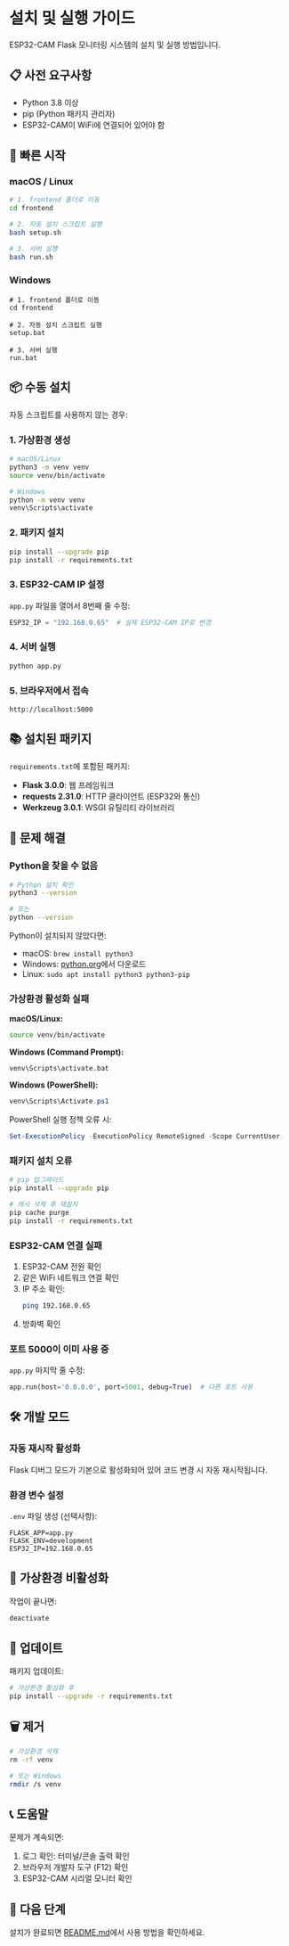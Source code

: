 # 설치 및 실행 가이드

ESP32-CAM Flask 모니터링 시스템의 설치 및 실행 방법입니다.

## 📋 사전 요구사항

- Python 3.8 이상
- pip (Python 패키지 관리자)
- ESP32-CAM이 WiFi에 연결되어 있어야 함

## 🚀 빠른 시작

### macOS / Linux

```bash
# 1. frontend 폴더로 이동
cd frontend

# 2. 자동 설치 스크립트 실행
bash setup.sh

# 3. 서버 실행
bash run.sh
```

### Windows

```batch
# 1. frontend 폴더로 이동
cd frontend

# 2. 자동 설치 스크립트 실행
setup.bat

# 3. 서버 실행
run.bat
```

## 📦 수동 설치

자동 스크립트를 사용하지 않는 경우:

### 1. 가상환경 생성

```bash
# macOS/Linux
python3 -m venv venv
source venv/bin/activate

# Windows
python -m venv venv
venv\Scripts\activate
```

### 2. 패키지 설치

```bash
pip install --upgrade pip
pip install -r requirements.txt
```

### 3. ESP32-CAM IP 설정

`app.py` 파일을 열어서 8번째 줄 수정:

```python
ESP32_IP = "192.168.0.65"  # 실제 ESP32-CAM IP로 변경
```

### 4. 서버 실행

```bash
python app.py
```

### 5. 브라우저에서 접속

```
http://localhost:5000
```

## 📚 설치된 패키지

`requirements.txt`에 포함된 패키지:

- **Flask 3.0.0**: 웹 프레임워크
- **requests 2.31.0**: HTTP 클라이언트 (ESP32와 통신)
- **Werkzeug 3.0.1**: WSGI 유틸리티 라이브러리

## 🔧 문제 해결

### Python을 찾을 수 없음

```bash
# Python 설치 확인
python3 --version

# 또는
python --version
```

Python이 설치되지 않았다면:
- macOS: `brew install python3`
- Windows: [python.org](https://www.python.org/downloads/)에서 다운로드
- Linux: `sudo apt install python3 python3-pip`

### 가상환경 활성화 실패

**macOS/Linux:**
```bash
source venv/bin/activate
```

**Windows (Command Prompt):**
```batch
venv\Scripts\activate.bat
```

**Windows (PowerShell):**
```powershell
venv\Scripts\Activate.ps1
```

PowerShell 실행 정책 오류 시:
```powershell
Set-ExecutionPolicy -ExecutionPolicy RemoteSigned -Scope CurrentUser
```

### 패키지 설치 오류

```bash
# pip 업그레이드
pip install --upgrade pip

# 캐시 삭제 후 재설치
pip cache purge
pip install -r requirements.txt
```

### ESP32-CAM 연결 실패

1. ESP32-CAM 전원 확인
2. 같은 WiFi 네트워크 연결 확인
3. IP 주소 확인:
   ```bash
   ping 192.168.0.65
   ```
4. 방화벽 확인

### 포트 5000이 이미 사용 중

`app.py` 마지막 줄 수정:

```python
app.run(host='0.0.0.0', port=5001, debug=True)  # 다른 포트 사용
```

## 🛠️ 개발 모드

### 자동 재시작 활성화

Flask 디버그 모드가 기본으로 활성화되어 있어 코드 변경 시 자동 재시작됩니다.

### 환경 변수 설정

`.env` 파일 생성 (선택사항):

```env
FLASK_APP=app.py
FLASK_ENV=development
ESP32_IP=192.168.0.65
```

## 📝 가상환경 비활성화

작업이 끝나면:

```bash
deactivate
```

## 🔄 업데이트

패키지 업데이트:

```bash
# 가상환경 활성화 후
pip install --upgrade -r requirements.txt
```

## 🗑️ 제거

```bash
# 가상환경 삭제
rm -rf venv

# 또는 Windows
rmdir /s venv
```

## 📞 도움말

문제가 계속되면:
1. 로그 확인: 터미널/콘솔 출력 확인
2. 브라우저 개발자 도구 (F12) 확인
3. ESP32-CAM 시리얼 모니터 확인

## 🎯 다음 단계

설치가 완료되면 [README.md](README.md)에서 사용 방법을 확인하세요.







